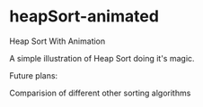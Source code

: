 heapSort-animated
=================

Heap Sort With Animation

A simple illustration of Heap Sort doing it's magic. 

Future plans:

Comparision of different other sorting algorithms 
